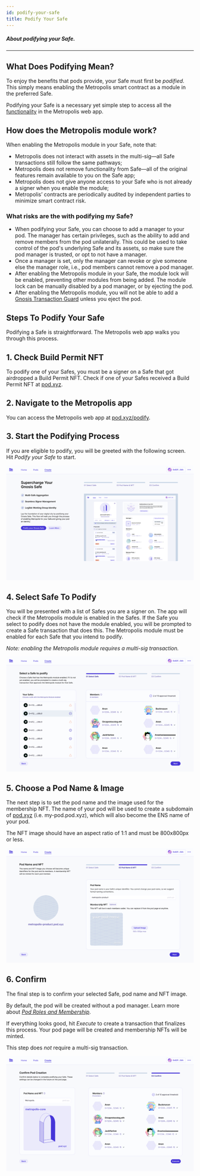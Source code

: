 ```yaml
---
id: podify-your-safe
title: Podify Your Safe
---
```


##### About podifying your Safe.

---

## What Does Podifying Mean?

To enjoy the benefits that pods provide, your Safe must first be _podified_. This simply means enabling the Metropolis smart contract as a module in the preferred Safe.

Podifying your Safe is a necessary yet simple step to access all the [functionality](pod-basics/02-pod-benefits.md) in the Metropolis web app.

## How does the Metropolis module work?

When enabling the Metropolis module in your Safe, note that:

- Metropolis does not interact with assets in the multi-sig—all Safe transactions still follow the same pathways;
- Metropolis does not remove functionality from Safe—all of the original features remain available to you on the Safe app;
- Metropolis does not give anyone access to your Safe who is not already a signer when you enable the module;
- Metropolis’ contracts are periodically audited by independent parties to minimize smart contract risk.

### What risks are the with podifying my Safe?

- When podifying your Safe, you can choose to add a manager to your pod. The manager has certain privileges, such as the ability to add and remove members from the pod unilaterally. This could be used to take control of the pod's underlying Safe and its assets, so make sure the pod manager is trusted, or opt to not have a manager.
- Once a manager is set, only the manager can revoke or give someone else the manager role, i.e., pod members cannot remove a pod manager.
- After enabling the Metropolis module in your Safe, the module lock will be enabled, preventing other modules from being added. The module lock can be manually disabled by a pod manager, or by ejecting the pod.
- After enabling the Metropolis module, you will not be able to add a [Gnosis Transaction Guard](https://help.gnosis-safe.io/en/articles/5324092-what-is-a-transaction-guard) unless you eject the pod.

## Steps To Podify Your Safe

Podifying a Safe is straightforward. The Metropolis web app walks you through this process.

## 1. Check Build Permit NFT

To podify one of your Safes, you must be a signer on a Safe that got airdropped a Build Permit NFT. Check if one of your Safes received a Build Permit NFT at [pod.xyz](http://pod.xyz/).

## 2. Navigate to the Metropolis app

You can access the Metropolis web app at [pod.xyz/podify](https://pod.xyz/podify-safe).

## 3. Start the Podifying Process

If you are eligible to podify, you will be greeted with the following screen. Hit _Podify your Safe_ to start.

![Podify Safe](./img/PodifySafe0.png)

## 4. Select Safe To Podify

You will be presented with a list of Safes you are a signer on. The app will check if the Metropolis module is enabled in the Safes. If the Safe you select to podify does not have the module enabled, you will be prompted to create a Safe transaction that does this. The Metropolis module must be enabled for each Safe that you intend to podify.

_Note: enabling the Metropolis module requires a multi-sig transaction._

![Podify Safe](./img/PodifySafe1.png)

## 5. Choose a Pod Name & Image

The next step is to set the pod name and the image used for the membership NFT. The name of your pod will be used to create a subdomain of [pod.xyz](http://pod.xyz) (i.e. my-pod.pod.xyz), which will also become the ENS name of your pod.

The NFT image should have an aspect ratio of 1:1 and must be 800x800px or less.

![Podify Safe](./img/PodifySafe2.png)

## 6. Confirm

The final step is to confirm your selected Safe, pod name and NFT image.

By default, the pod will be created without a pod manager. Learn more about [_Pod Roles and Membership_](pod-basics/03-pod-roles-membership.md).

If everything looks good, hit _Execute_ to create a transaction that finalizes this process. Your pod page will be created and membership NFTs will be minted.

This step does _not_ require a multi-sig transaction.

![Podify Safe](./img/PodifySafe3.png)
